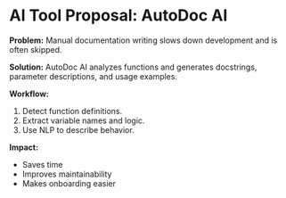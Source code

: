 # AI Tool Proposal: AutoDoc AI

**Problem:**
Manual documentation writing slows down development and is often skipped.

**Solution:**
AutoDoc AI analyzes functions and generates docstrings, parameter descriptions, and usage examples.

**Workflow:**
1. Detect function definitions.
2. Extract variable names and logic.
3. Use NLP to describe behavior.

**Impact:**
- Saves time
- Improves maintainability
- Makes onboarding easier